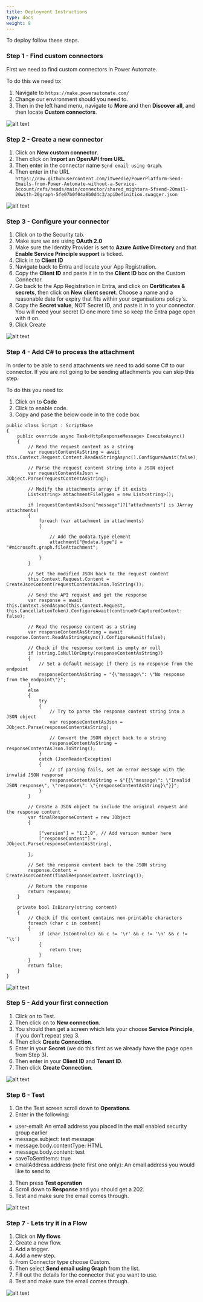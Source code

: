 ```yaml
---
title: Deployment Instructions
type: docs
weight: 8
---
```


To deploy follow these steps.

### Step 1 - Find custom connectors 
First we need to find custom connectors in Power Automate. 

To do this we need to:

1. Navigate to `https://make.powerautomate.com/`
2. Change our environment should you need to.
3. Then in the left hand menu, navigate to **More** and then **Discover all**, and then locate **Custom connectors**. 

![alt text](msedge_eb1IgNQwCG.gif)


### Step 2 - Create a new connector

1. Click on **New custom connector**.
2. Then click on **Import an OpenAPI from URL**. 
3. Then enter in the connector name `Send email using Graph`.
4. Then enter in the URL `https://raw.githubusercontent.com/itweedie/PowerPlatform-Send-Emails-from-Power-Automate-without-a-Service-Account/refs/heads/main/connector/shared_mightora-5fsend-20mail-20with-20graph-5fe07b0f04a8b0d4c3/apiDefinition.swagger.json`

![alt text](msedge_Q2g7mnzmR9.gif)


### Step 3 - Configure your connector

1. Click on to the Security tab.
2. Make sure we are using **OAuth 2.0**
3. Make sure the Identity Provider is set to **Azure Active Directory** and that **Enable Service Principle support** is ticked.
4. Click in to **Client ID**
5. Navigate back to Entra and locate your App Registration. 
6. Copy the **Client ID** and paste it in to the **Client ID** box on the Custom Connector. 
7. Go back to the App Registration in Entra, and click on **Certificates & secrets**, then click on **New client secret**. Choose a name and a reasonable date for expiry that fits within your organisations policy's. 
8. Copy the **Secret value**, NOT Secret ID, and paste it in to your connector. You will need your secret ID one more time so keep the Entra page open with it on.
9. Click Create 

![alt text](msedge_aKfrGH1oIO.gif)

### Step 4 - Add C# to process the attachment
In order to be able to send attachments we need to add some C# to our connector. If you are not going to be sending attachments you can skip this step. 

To do this you need to:
1. Click on to **Code**
2. Click to enable code.
3. Copy and pase the below code in to the code box.

```CSharp
public class Script : ScriptBase
{
    public override async Task<HttpResponseMessage> ExecuteAsync()
    {
        // Read the request content as a string
        var requestContentAsString = await this.Context.Request.Content.ReadAsStringAsync().ConfigureAwait(false);
        
        // Parse the request content string into a JSON object
        var requestContentAsJson = JObject.Parse(requestContentAsString);

        // Modify the attachments array if it exists
        List<string> attachmentFileTypes = new List<string>();

        if (requestContentAsJson["message"]?["attachments"] is JArray attachments)
        {
            foreach (var attachment in attachments)
            {

                // Add the @odata.type element
                attachment["@odata.type"] = "#microsoft.graph.fileAttachment";

            }
        }
        
        // Set the modified JSON back to the request content
        this.Context.Request.Content = CreateJsonContent(requestContentAsJson.ToString());

        // Send the API request and get the response
        var response = await this.Context.SendAsync(this.Context.Request, this.CancellationToken).ConfigureAwait(continueOnCapturedContext: false);

        // Read the response content as a string
        var responseContentAsString = await response.Content.ReadAsStringAsync().ConfigureAwait(false);

        // Check if the response content is empty or null
        if (string.IsNullOrEmpty(responseContentAsString))
        {
            // Set a default message if there is no response from the endpoint
            responseContentAsString = "{\"message\": \"No response from the endpoint\"}";
        }
        else
        {
            try
            {
                // Try to parse the response content string into a JSON object
                var responseContentAsJson = JObject.Parse(responseContentAsString);
                
                // Convert the JSON object back to a string
                responseContentAsString = responseContentAsJson.ToString();
            }
            catch (JsonReaderException)
            {
                // If parsing fails, set an error message with the invalid JSON response
                responseContentAsString = $"{{\"message\": \"Invalid JSON response\", \"response\": \"{responseContentAsString}\"}}";
            }
        }

        // Create a JSON object to include the original request and the response content
        var finalResponseContent = new JObject
        {

            ["version"] = "1.2.0", // Add version number here
            ["responseContent"] = JObject.Parse(responseContentAsString),
 
        };

        // Set the response content back to the JSON string
        response.Content = CreateJsonContent(finalResponseContent.ToString());

        // Return the response
        return response;
    }

    private bool IsBinary(string content)
    {
        // Check if the content contains non-printable characters
        foreach (char c in content)
        {
            if (char.IsControl(c) && c != '\r' && c != '\n' && c != '\t')
            {
                return true;
            }
        }
        return false;
    }
}
```

![alt text](msedge_ETA3maJOWu.gif)

### Step 5 - Add your first connection

1. Click on to Test.
2. Then click on to **New connection**.
3. You should then get a screen which lets your choose **Service Principle**, if you don't repeat step 3.
4. Then click **Create Connection**.
5. Enter in your **Secret** (we do this first as we already have the page open from Step 3).
6. Then enter in your **Client ID** and **Tenant ID**. 
7. Then click **Create Connection**.

![alt text](msedge_2mOjLRkn39.gif)


### Step 6 - Test

1. On the Test screen scroll down to **Operations**.
2. Enter in the following:
  - user-email: An email address you placed in the mail enabled security group earlier
  - message.subject: test message
  - message.body.contentType: HTML
  - message.body.content: test
  - saveToSentItems: true
  - emailAddress.address (note first one only): An email address you would like to send to
3. Then press **Test operation**
4. Scroll down to **Response** and you should get a 202.
5. Test and make sure the email comes through.

![alt text](msedge_jHKMp5JkcW.gif)


### Step 7 - Lets try it in a Flow

1. Click on **My flows**
2. Create a new flow.
3. Add a trigger.
4. Add a new step. 
5. From Connector type choose Custom.
6. Then select **Send email using Graph** from the list.
7. Fill out the details for the connector that you want to use.
8. Test and make sure the email comes through.

![alt text](msedge_7if2t23IPS.gif)
